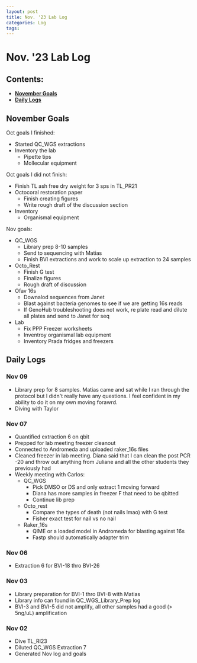 ```yaml
---
layout: post
title: Nov. '23 Lab Log
categories: Log
tags: 
---
```


# Nov. '23 Lab Log

## Contents:
- [**November Goals**](#goals)  
- [**Daily Logs**](#log)     


## <a name="goals"></a> **November Goals**

Oct goals I finished: 
- Started QC_WGS extractions 
- Inventory the lab 
    - Pipette tips 
    - Mollecular equipment 

Oct goals I did not finish:
- Finish TL ash free dry weight for 3 sps in TL_PR21
- Octocoral restoration paper 
    - Finish creating figures 
    - Write rough draft of the discussion section 
- Inventory
    - Organismal equipment 

Nov goals: 
- QC_WGS
    - Library prep 8-10 samples 
    - Send to sequencing with Matias 
    - Finish BVI extractions and work to scale up extraction to 24 samples
- Octo_Rest
    - Finish G test 
    - Finalize figures
    - Rough draft of discussion 
- Ofav 16s
    - Downalod sequences from Janet
    - Blast against bacteria genomes to see if we are getting 16s reads
    - If GenoHub troubleshooting does not work, re plate read and dilute all plates and send to Janet for seq
- Lab
    - Fix PPP Freezer worksheets
    - Inventroy organismal lab equipment 
    - Inventory Prada fridges and freezers 

## <a name="log"></a> **Daily Logs**

### Nov 09
- Library prep for 8 samples. Matias came and sat while I ran through the protocol but I didn't really have any questions. I feel confident in my ability to do it on my own moving forawrd. 
- Diving with Taylor

### Nov 07
- Quantified extraction 6 on qbit 
- Prepped for lab meeting freezer cleanout 
- Connected to Andromeda and uploaded raker_16s files
- Cleaned freezer in lab meeting. Diana said that I can clean the post PCR -20 and throw out anything from Juliane and all the other students they previously had
- Weekly meeting with Carlos: 
    - QC_WGS
        - Pick DMSO or DS and only extract 1 moving forward 
        - Diana has more samples in freezer F that need to be qbitted 
        - Continue lib prep 
    - Octo_rest
        - Compare the types of death (not nails lmao) with G test
        - Fisher exact test for nail vs no nail
    - Raker_16s
        - QIME or a loaded model in Andromeda for blasting against 16s
        - Fastp should automatically adapter trim
    

### Nov 06
- Extraction 6 for BVI-18 thro BVI-26

### Nov 03
- Library preparation for BVI-1 thro BVI-8 with Matias
- Library info can found in QC_WGS_Library_Prep log
- BVI-3 and BVI-5 did not amplify, all other samples had a good (> 5ng/uL) amplification 

### Nov 02 
- Dive TL_RI23  
- Diluted QC_WGS Extraction 7 
- Generated Nov log and goals


